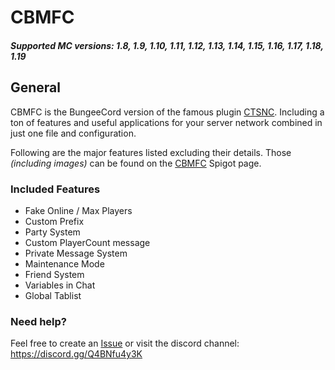 # CBMFC
##### Supported MC versions: 1.8, 1.9, 1.10, 1.11, 1.12, 1.13, 1.14, 1.15, 1.16, 1.17, 1.18, 1.19

## General
CBMFC is the BungeeCord version of the famous plugin [CTSNC](https://github.com/herby2212/CTSNC).
Including a ton of features and useful applications for your server network combined in just one file and configuration.

Following are the major features listed excluding their details. Those _(including images)_ can be found on the [CBMFC](https://www.spigotmc.org/resources/cbmfc-%E2%98%85-custom-serverlist-playerlist-private-message-friend-party-maintenance-system-%E2%98%85.55905/) Spigot page.

### Included Features
* Fake Online / Max Players
* Custom Prefix
* Party System
* Custom PlayerCount message
* Private Message System
* Maintenance Mode
* Friend System
* Variables in Chat
* Global Tablist

### Need help?
Feel free to create an [Issue](https://github.com/herby2212/CBMFC/issues) or visit the discord channel: https://discord.gg/Q4BNfu4y3K